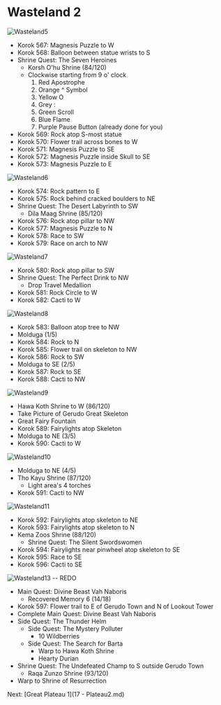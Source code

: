 # Wasteland 2

![Wasteland5](images/Wasteland5.PNG)

* Korok 567: Magnesis Puzzle to W
* Korok 568: Balloon between statue wrists to S
* Shrine Quest: The Seven Heroines
  * Korsh O'hu Shrine (84/120)
  * Clockwise starting from 9 o' clock
    1. Red Apostrophe
    2. Orange ^ Symbol
    3. Yellow O
    4. Grey :
    5. Green Scroll
    6. Blue Flame
    7. Purple Pause Button (already done for you)
* Korok 569: Rock atop S-most statue
* Korok 570: Flower trail across bones to W
* Korok 571: Magnesis Puzzle to SE
* Korok 572: Magnesis Puzzle inside Skull to SE
* Korok 573: Magnesis Puzzle to E

![Wasteland6](images/Wasteland6.PNG)

* Korok 574: Rock pattern to E
* Korok 575: Rock behind cracked boulders to NE
* Shrine Quest: The Desert Labyrinth to SW
  * Dila Maag Shrine (85/120)
* Korok 576: Rock atop pillar to NW
* Korok 577: Magnesis Puzzle to N
* Korok 578: Race to SW
* Korok 579: Race on arch to NW

![Wasteland7](images/Wasteland7.PNG)

* Korok 580: Rock atop pillar to SW
* Shrine Quest: The Perfect Drink to NW
  * Drop Travel Medallion
* Korok 581: Rock Circle to W
* Korok 582: Cacti to W

![Wasteland8](images/Wasteland8.PNG)

* Korok 583: Balloon atop tree to NW
* Molduga (1/5)
* Korok 584: Rock to N
* Korok 585: Flower trail on skeleton to NW
* Korok 586: Rock to SW
* Molduga to SE (2/5)
* Korok 587: Rock to SE
* Korok 588: Cacti to NW

![Wasteland9](images/Wasteland9.PNG)

* Hawa Koth Shrine to W (86/120)
* Take Picture of Gerudo Great Skeleton
* Great Fairy Fountain
* Korok 589: Fairylights atop Skeleton
* Molduga to NE (3/5)
* Korok 590: Cacti to W

![Wasteland10](images/Wasteland10.PNG)

* Molduga to NE (4/5)
* Tho Kayu Shrine (87/120)
  * Light area's 4 torches
* Korok 591: Cacti to NW

![Wasteland11](images/Wasteland11.PNG)

* Korok 592: Fairylights atop skeleton to NE
* Korok 593: Fairylights atop skeleton to N
* Kema Zoos Shrine (88/120)
  * Shrine Quest: The Silent Swordswomen
* Korok 594: Fairylights near pinwheel atop skeleton to SE
* Korok 595: Race to SE
* Korok 596: Cacti to SE

![Wasteland13](images/Wasteland13.PNG) -- REDO

* Main Quest: Divine Beast Vah Naboris
  * Recovered Memory 6 (14/18)
* Korok 597: Flower trail to E of Gerudo Town and N of Lookout Tower
* Complete Main Quest: Divine Beast Vah Naboris
* Side Quest: The Thunder Helm
  * Side Quest: The Mystery Polluter
    * 10 Wildberries
  * Side Quest: The Search for Barta
    * Warp to Hawa Koth Shrine
    * Hearty Durian
* Shrine Quest: The Undefeated Champ to S outside Gerudo Town
  * Raqa Zunzo Shrine (93/120)
* Warp to Shrine of Resurrection

Next: [Great Plateau 1](17 - Plateau2.md)
